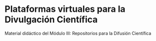 # Plataformas virtuales para la Divulgación Científica

Material didáctico del Módulo III: Repositorios para la Difusión Científica
